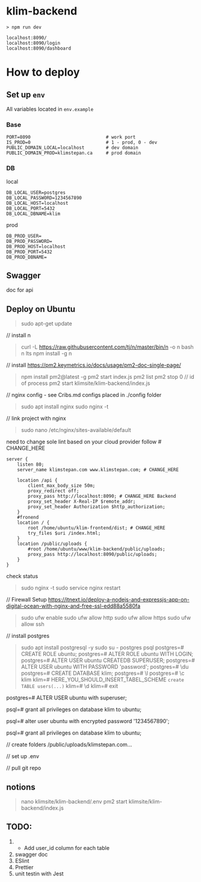 # klim-backend

`> npm run dev`

```
localhost:8090/
localhost:8090/login
localhost:8090/dashboard
```

# How to deploy
## Set up `env`
All variables located in `env.example`
### Base
```
PORT=8090                            # work port
IS_PROD=0                            # 1 - prod, 0 - dev
PUBLIC_DOMAIN_LOCAL=localhost        # dev domain
PUBLIC_DOMAIN_PROD=klimstepan.ca     # prod domain
```
### DB
local
```
DB_LOCAL_USER=postgres
DB_LOCAL_PASSWORD=1234567890
DB_LOCAL_HOST=localhost
DB_LOCAL_PORT=5432
DB_LOCAL_DBNAME=klim
```
prod
```
DB_PROD_USER=
DB_PROD_PASSWORD=
DB_PROD_HOST=localhost
DB_PROD_PORT=5432
DB_PROD_DBNAME=
```

## Swagger
doc for api

## Deploy on Ubuntu 
> sudo apt-get update

// install n
> curl -L https://raw.githubusercontent.com/tj/n/master/bin/n -o n
> bash n lts
> npm install -g n

// install https://pm2.keymetrics.io/docs/usage/pm2-doc-single-page/
> npm install pm2@latest -g
> pm2 start index.js 
> pm2 list
> pm2 stop 0 // id of process
> pm2 start klimsite/klim-backend/index.js

// nginx config - see Cribs.md
configs placed in ./config folder
> sudo apt install nginx
> sudo nginx -t

// link project with nginx
> sudo nano /etc/nginx/sites-available/default

need to change sole lint based on your cloud provider follow # CHANGE_HERE
```nginx
server {
    listen 80;
    server_name klimstepan.com www.klimstepan.com; # CHANGE_HERE

    location /api {
        client_max_body_size 50m;
        proxy_redirect off;
        proxy_pass http://localhost:8090; # CHANGE_HERE Backend
        proxy_set_header X-Real-IP $remote_addr;
        proxy_set_header Authorization $http_authorization;
    }
    #fronend
    location / {
        root /home/ubuntu/klim-frontend/dist; # CHANGE_HERE
        try_files $uri /index.html;
    }
    location /public/uploads {
        #root /home/ubuntu/www/klim-backend/public/uploads;
        proxy_pass http://localhost:8090/public/uploads;
    }
}
```
check status
>sudo nginx -t 
>sudo service nginx restart

// Firewall Setup https://itnext.io/deploy-a-nodejs-and-expressjs-app-on-digital-ocean-with-nginx-and-free-ssl-edd88a5580fa
> sudo ufw enable
> sudo ufw allow http
> sudo ufw allow https
> sudo ufw allow ssh

// install postgres
> sudo apt install postgresql -y
> sudo su - postgres
> psql
postgres=# CREATE ROLE ubuntu; <!-- ubuntu - username that you are under in OS -->
postgres=# ALTER ROLE ubuntu WITH LOGIN;
postgres=# ALTER USER ubuntu CREATEDB SUPERUSER;
postgres=# ALTER USER ubuntu WITH PASSWORD 'password';
postgres=# \du
postgres=# CREATE DATABASE klim;
postgres=# \l
postgres=# \c klim
klim=# HERE_YOU_SHOULD_INSERT_TABEL_SCHEME `create TABLE users(...)`
klim=# \d
klim=# exit
<!-- postgres=# ALTER USER "user" with superuser; -->
postgres=# ALTER USER ubuntu with superuser;
<!-- psql=# grant all privileges on database <dbname> to <username> ; -->
psql=# grant all privileges on database klim to ubuntu;
<!-- psql=# alter user <username> with encrypted password '<password>'; -->
psql=# alter user ubuntu with encrypted password '1234567890'; <!-- Change password -->
<!-- psql=# grant all privileges on database <dbname> to <username> ; -->
psql=# grant all privileges on database klim to ubuntu;

// create folders
/public/uploads/klimstepan.com...

// set up .env

// pull git repo

## notions
> nano klimsite/klim-backend/.env
> pm2 start klimsite/klim-backend/index.js



## TODO:
1. + Add user_id column for each table
2. swagger doc
3. ESlint
4. Prettier
5. unit testin with Jest

